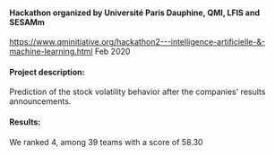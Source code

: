 #### Hackathon organized by Université Paris Dauphine, QMI, LFIS and SESAMm
https://www.qminitiative.org/hackathon2---intelligence-artificielle-&-machine-learning.html
Feb 2020

#### Project description:
Prediction of the stock volatility behavior after the companies' results announcements.

#### Results:
We ranked 4, among 39 teams with a score of 58.30

